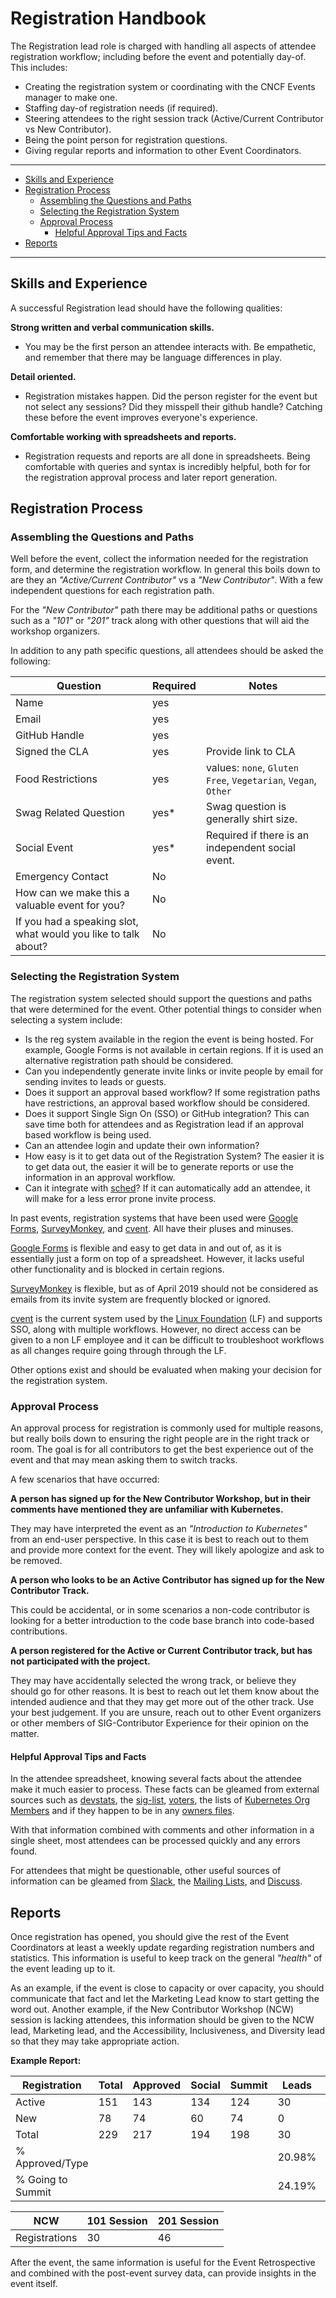 # Registration Handbook


The Registration lead role is charged with handling all aspects of attendee
registration workflow; including before the event and potentially day-of. This
includes: 

- Creating the registration system or coordinating with the CNCF Events manager
  to make one.
- Staffing day-of registration needs (if required).
- Steering attendees to the right session track (Active/Current Contributor
  vs New Contributor).
- Being the point person for registration questions.
- Giving regular reports and information to other Event Coordinators.

---

- [Skills and Experience](#skills-and-experience)
- [Registration Process](#registration-process)
  - [Assembling the Questions and Paths](#assembling-the-questions-and-paths)
  - [Selecting the Registration System](#selecting-the-registration-system)
  - [Approval Process](#approval-process)
    - [Helpful Approval Tips and Facts](#helpful-approval-tips-and-facts)
- [Reports](#reports)

---

## Skills and Experience

A successful Registration lead should have the following qualities:

**Strong written and verbal communication skills.**
- You may be the first person an attendee interacts with. Be empathetic, and
  remember that there may be language differences in play.

**Detail oriented.**
- Registration mistakes happen. Did the person register for the event but not
  select any sessions? Did they misspell their github handle? Catching these
  before the event improves everyone's experience.

**Comfortable working with spreadsheets and reports.**
- Registration requests and reports are all done in spreadsheets. Being
  comfortable with queries and syntax is incredibly helpful, both for for the
  registration approval process and later report generation.


## Registration Process

### Assembling the Questions and Paths

Well before the event, collect the information needed for the registration form,
and determine the registration workflow. In general this boils down to are they
an _"Active/Current Contributor"_ vs a _"New Contributor"_. With a few
independent questions for each registration path.

For the _"New Contributor"_ path there may be additional paths or questions such
as a _"101"_ or _"201"_ track along with other questions that will aid the
workshop organizers.

In addition to any path specific questions, all attendees should be asked the
following:

| Question                                                       | Required | Notes                                                         |
|----------------------------------------------------------------|----------|---------------------------------------------------------------|
| Name                                                           | yes      |                                                               |
| Email                                                          | yes      |                                                               |
| GitHub Handle                                                  | yes      |                                                               |
| Signed the CLA                                                 | yes      | Provide link to CLA                                           |
| Food Restrictions                                              | yes      | values: `none`, `Gluten Free`, `Vegetarian`, `Vegan`, `Other` |
| Swag Related Question                                          | yes*     | Swag question is generally shirt size.                        |
| Social Event                                                   | yes*     | Required if there is an independent social event.             |
| Emergency Contact                                              | No       |                                                               |
| How can we make this a valuable event for you?                 | No       |                                                               |
| If you had a speaking slot, what would you like to talk about? | No       |                                                               |


### Selecting the Registration System

The registration system selected should support the questions and paths that
were determined for the event. Other potential things to consider when selecting
a system include:
- Is the reg system available in the region the event is being hosted. For
  example, Google Forms is not available in certain regions. If it is used an
  alternative registration path should be considered.
- Can you independently generate invite links or invite people by email for
  sending invites to leads or guests.
- Does it support an approval based workflow? If some registration paths have
  restrictions, an approval based workflow should be considered.
- Does it support Single Sign On (SSO) or GitHub integration? This can save time
  both for attendees and as Registration lead if an approval based workflow is
  being used.
- Can an attendee login and update their own information?
- How easy is it to get data out of the Registration System? The easier it is to
  get data out, the easier it will be to generate reports or use the information
  in an approval workflow.
- Can it integrate with [sched]? If it can automatically add an attendee, it
  will make for a less error prone invite process.

<!--
TODO: insert link/note to reg system used for KubeCon CN
-->
In past events, registration systems that have been used were [Google Forms],
[SurveyMonkey], and [cvent]. All have their pluses and minuses. 

[Google Forms] is flexible and easy to get data in and out of, as it is
essentially just a form on top of a spreadsheet. However, it lacks useful other
functionality and is blocked in certain regions.

[SurveyMonkey] is flexible, but as of April 2019 should not be considered as
emails from its invite system are frequently blocked or ignored.

[cvent] is the current system used by the [Linux Foundation] (LF) and supports
SSO, along with multiple workflows. However, no direct access can be given to a
non LF employee and it can be difficult to troubleshoot workflows as all changes
require going through through the LF.

Other options exist and should be evaluated when making your decision for the
registration system.


### Approval Process

An approval process for registration is commonly used for multiple reasons, but
really boils down to ensuring the right people are in the right track or room.
The goal is for all contributors to get the best experience out of the event and
that may mean asking them to switch tracks.

A few scenarios that have occurred:

**A person has signed up for the New Contributor Workshop, but in their
comments have mentioned they are unfamiliar with Kubernetes.** 

They may have interpreted the event as an _"Introduction to Kubernetes"_ from an
end-user perspective. In this case it is best to reach out to them and provide
more context for the event. They will likely apologize and ask to be removed.

**A person who looks to be an Active Contributor has signed up for the New 
Contributor Track.**

This could be accidental, or in some scenarios a non-code contributor is looking
for a better introduction to the code base branch into code-based contributions.

**A person registered for the Active or Current Contributor track, but has not
participated with the project.**

They may have accidentally selected the wrong track, or believe they should go
for other reasons. It is best to reach out let them know about the intended
audience and that they may get more out of the other track. Use your best
judgement. If you are unsure, reach out to other Event organizers or other
members of SIG-Contributor Experience for their opinion on the matter.


#### Helpful Approval Tips and Facts

In the attendee spreadsheet, knowing several facts about the attendee make it
much easier to process. These facts can be gleamed from external sources such
as [devstats], the [sig-list], [voters], the lists of [Kubernetes Org Members]
 and if they happen to be in any [owners files].

<!--
TODO: Link to spreadsheet example of queries and data stored in gsuite shared
space. NOT tied to personal account.

include devstats query in spreadsheet:
curl 'https://k8s.devstats.cncf.io/api/tsdb/query' -H 'Pragma: no-cache' -H 'Accept-Encoding: gzip, deflate, br' -H 'X-Grafana-Org-Id: 1' -H 'Content-Type: application/json;charset=UTF-8' -H 'Accept: application/json, text/plain, */*' -H 'Cache-Control: no-cache' --data-binary $'{"from":"1396302955111","to":"now","queries":[{"refId":"A","intervalMs":43200000,"maxDataPoints":1920,"datasourceId":5,"rawSql":"select name, value from shdev where series = \'hdev_contributionsallall\' and period = \'y10\'","format":"table"}]}' --compressed | jq -r '.[].A.tables[].rows[] | @csv' > devstats.csv
-->

With that information combined with comments and other information in a single
sheet, most attendees can be processed quickly and any errors found.

For attendees that might be questionable, other useful sources of information
can be gleamed from [Slack], the [Mailing Lists], and [Discuss].


## Reports

Once registration has opened, you should give the rest of the Event Coordinators
at least a weekly update regarding registration numbers and statistics. This
information is useful to keep track on the general _"health"_ of the event
leading up to it.

As an example, if the event is close to capacity or over capacity, you should
communicate that fact and let the Marketing Lead know to start getting the word
out. Another example, if the New Contributor Workshop (NCW) session is lacking
attendees, this information should be given to the NCW lead, Marketing lead, and
the Accessibility, Inclusiveness, and Diversity lead so that they may take
appropriate action.

**Example Report:**

| Registration      | Total | Approved | Social | Summit | Leads  | Voters | Owners |
|-------------------|-------|----------|--------|--------|--------|--------|--------|
| Active            | 151   | 143      | 134    | 124    | 30     | 87     | 101    |
| New               | 78    | 74       | 60     | 74     | 0      | 0      | 0      |
| Total             | 229   | 217      | 194    | 198    | 30     | 87     | 101    |
| % Approved/Type   |       |          |        |        | 20.98% | 60.84% | 70.63% |
| % Going to Summit |       |          |        |        | 24.19% | 70.16% | 81.45% |

| NCW           | 101 Session | 201 Session |
|---------------|-------------|-------------|
| Registrations | 30          | 46          |


After the event, the same information is useful for the Event Retrospective and
combined with the post-event survey data, can provide insights in the event
itself.





[sched]: http://sched.com
[google forms]: https://www.google.com/forms/about/
[surveymonkey]: https://www.surveymonkey.com/
[cvent]: http://cvent.com
[linux foundation]:https://www.linuxfoundation.org/
[devstats]: https://k8s.devstats.cncf.io/d/13/developer-activity-counts-by-repository-group?orgId=1
[sig-list]: /sig-list.yaml
[voters]: http://git.k8s.io/steering/elections.md#eligibility-for-voting
[kubernetes org members]: https://git.k8s.io/org
[owners files]: https://cs.k8s.io/?q=&i=fosho&files=OWNERS&repos=
[slack]: http://slack.k8s.io
[mailing lists]: /sig-list.md
[discuss]: https://discuss.kubernetes.io
